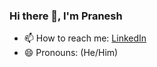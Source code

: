### Hi there 👋, I'm Pranesh

- 📫 How to reach me: [LinkedIn](https://www.linkedin.com/in/pranesh-s-13660122a/)
- 😄 Pronouns: (He/Him)
<!--
**Pranesh2002/Pranesh2002** is a ✨ _special_ ✨ repository because its `README.md` (this file) appears on your GitHub profile.

Here are some ideas to get you started:
- 🔭 I’m currently working on ...
- 🌱 I’m currently learning Webdev
- 👯 I’m looking to collaborate on Github
- 🤔 I’m looking for help with ...
- 💬 Ask me about ...

- ⚡ Fun fact: ...
-->
